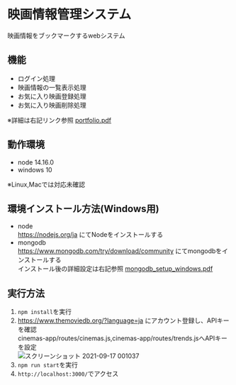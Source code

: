 # 映画情報管理システム
映画情報をブックマークするwebシステム

## 機能
- ログイン処理  
- 映画情報の一覧表示処理  
- お気に入り映画登録処理  
- お気に入り映画削除処理

※詳細は右記リンク参照 [portfolio.pdf](https://github.com/kenichiiwase/portfolio/files/7109210/portfolio.pdf)

## 動作環境  
- node 14.16.0  
- windows 10  

※Linux,Macでは対応未確認

## 環境インストール方法(Windows用)  
- node  
https://nodejs.org/ja にてNodeをインストールする  
- mongodb  
https://www.mongodb.com/try/download/community にてmongodbをインストールする  
インストール後の詳細設定は右記参照 [mongodb_setup_windows.pdf](https://github.com/kenichiiwase/cinemas-app/files/7147292/mongodb_setup.pdf)


## 実行方法  
1. `npm install`を実行  
2. https://www.themoviedb.org/?language=ja にアカウント登録し、APIキーを確認  
cinemas-app/routes/cinemas.js,cinemas-app/routes/trends.jsへAPIキーを設定   
![スクリーンショット 2021-09-17 001037](https://user-images.githubusercontent.com/44935028/133637848-1d58c782-6245-4d8e-ab30-7906be613511.png)  
3. `npm run start`を実行  
4. `http://localhost:3000/`でアクセス  
